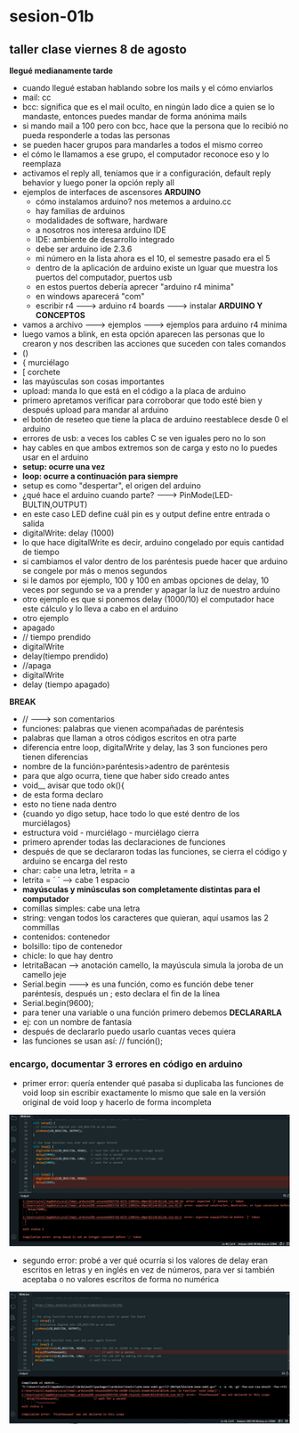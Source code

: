 # sesion-01b
## taller clase viernes 8 de agosto

**llegué medianamente tarde**

- cuando llegué estaban hablando sobre los mails y el cómo enviarlos
- mail: cc
- bcc: significa que es el mail oculto, en ningún lado dice a quien se lo mandaste, entonces puedes mandar de forma anónima mails
- si mando mail a 100 pero con bcc, hace que la persona que lo recibió no pueda responderle a todas las personas
- se pueden hacer grupos para mandarles a todos el mismo correo
- el cómo le llamamos a ese grupo, el computador reconoce eso y lo reemplaza
- activamos el reply all, teníamos que ir a configuración, default reply behavior y luego poner la opción reply all
- ejemplos de interfaces de ascensores
**ARDUINO**
  - cómo instalamos arduino? nos metemos a arduino.cc
  - hay familias de arduinos
  - modalidades de software, hardware
  - a nosotros nos interesa arduino IDE
  - IDE: ambiente de desarrollo integrado
  - debe ser arduino ide 2.3.6
  - mi número en la lista ahora es el 10, el semestre pasado era el 5
  - dentro de la aplicación de arduino existe un lguar que muestra los puertos del computador, puertos usb
  - en estos puertos debería aprecer "arduino r4 minima"
  - en windows aparecerá "com"
  - escribir r4 ---> arduino r4 boards ---> instalar
**ARDUINO Y CONCEPTOS**
- vamos a archivo ---> ejemplos ---> ejemplos para arduino r4 minima
- luego vamos a blink, en esta opción aparecen las personas que lo crearon y nos describen las acciones que suceden con tales comandos
- ()
- { murciélago
- [ corchete
- las mayúsculas son cosas importantes
- upload: manda lo que está en el código a la placa de arduino
- primero apretamos verificar para corroborar que todo esté bien y después upload para mandar al arduino
- el botón de reseteo que tiene la placa de arduino reestablece desde 0 el arduino
- errores de usb: a veces los cables C se ven iguales pero no lo son
- hay cables en que ambos extremos son de carga y esto no lo puedes usar en el arduino
- **setup: ocurre una vez**
- **loop: ocurre a continuación para siempre**
- setup es como "despertar", el origen del arduino
- ¿qué hace el arduino cuando parte? ---> PinMode(LED-BULTIN,OUTPUT)
- en este caso LED define cuál pin es y output define entre entrada o salida
- digitalWrite: delay (1000)
- lo que hace digitalWrite es decir, arduino congelado por equis cantidad de tiempo
- si cambiamos el valor dentro de los paréntesis puede hacer que arduino se congele por más o menos segundos
- si le damos por ejemplo, 100 y 100 en ambas opciones de delay, 10 veces por segundo se va a prender y apagar la luz de nuestro arduino
- otro ejemplo es que si ponemos delay (1000/10) el computador hace este cálculo y lo lleva a cabo en el arduino
- otro ejemplo
- apagado
-   // tiempo prendido
-   digitalWrite
-   delay(tiempo prendido)
-   //apaga
-   digitalWrite
-   delay (tiempo apagado)

**BREAK**

- // ---> son comentarios
- funciones: palabras que vienen acompañadas de paréntesis
- palabras que llaman a otros códigos escritos en otra parte
- diferencia entre loop, digitalWrite y delay, las 3 son funciones pero tienen diferencias
- nombre de la función>paréntesis>adentro de paréntesis
- para que algo ocurra, tiene que haber sido creado antes
- void__ avisar que todo ok(){
- de esta forma declaro
- esto no tiene nada dentro
- {cuando yo digo setup, hace todo lo que esté dentro de los murciélagos}
- estructura void - murciélago - murciélago cierra
- primero aprender todas las declaraciones de funciones
- después de que se declararon todas las funciones, se cierra el código y arduino se encarga del resto
- char: cabe una letra, letrita = a
- letrita = ´ ´ --> cabe 1 espacio
- **mayúsculas y minúsculas son completamente distintas para el computador**
- comillas simples: cabe una letra
- string: vengan todos los caracteres que quieran, aquí usamos las 2 commillas
- contenidos: contenedor
- bolsillo: tipo de contenedor
- chicle: lo que hay dentro
- letritaBacan --> anotación camello, la mayúscula simula la joroba de un camello jeje
- Serial.begin ---> es una función, como es función debe tener paréntesis, después un ; esto declara el fin de la línea
- Serial.begin(9600);
- para tener una variable o una función primero debemos **DECLARARLA**
- ej: con un nombre de fantasía
- después de declararlo puedo usarlo cuantas veces quiera
- las funciones se usan así: // función();

### encargo, documentar 3 errores en código en arduino

- primer error: quería entender qué pasaba si duplicaba las funciones de void loop sin escribir exactamente lo mismo que sale en la versión original de void loop y hacerlo de forma incompleta

![error](./imagenes/errornumero1.JPG)

- segundo error: probé a ver qué ocurría si los valores de delay eran escritos en letras y en inglés en vez de números, para ver si también aceptaba o no valores escritos de forma no numérica

![error](./imagenes/errornumero2.JPG)





